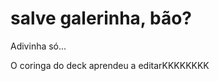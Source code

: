 <h1>salve galerinha, bão?</h1>
<p>Adivinha só...</P>
<p>O coringa do deck aprendeu a editarKKKKKKKK</P>
